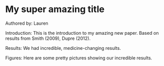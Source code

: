 # My super amazing title

Authored by: Lauren

Introduction: This is the introduction to my amazing new paper. Based on results from Smith (2009), Dupre (2012).

Results: We had incredible, medicine-changing results.

Figures: Here are some pretty pictures showing our incredible results.
